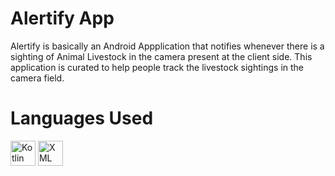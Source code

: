 # Alertify App

Alertify is basically an Android Appplication that notifies whenever there is a sighting of Animal Livestock in the camera present at the client side. 
This application is curated to help people track the livestock sightings in the camera field.

# Languages Used
<p>
<img src="https://www.vectorlogo.zone/logos/kotlinlang/kotlinlang-icon.svg" alt="Kotlin" width="40" height="40"/>
<img src="https://cdn.iconscout.com/icon/free/png-512/free-xml-file-2330558-1950399.png?f=avif&w=256" alt="XML" width="40" height="40"/></a>
</p>

